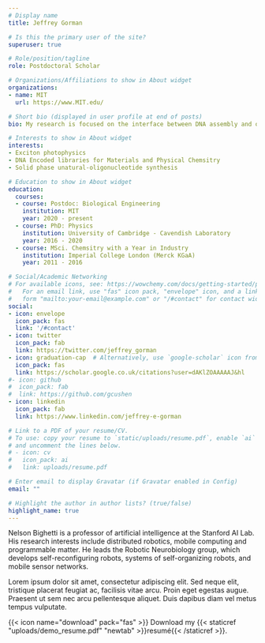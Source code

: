 ```yaml
---
# Display name
title: Jeffrey Gorman

# Is this the primary user of the site?
superuser: true

# Role/position/tagline
role: Postdoctoral Scholar

# Organizations/Affiliations to show in About widget
organizations:
- name: MIT
  url: https://www.MIT.edu/

# Short bio (displayed in user profile at end of posts)
bio: My research is focused on the interface between DNA assembly and organic semiconductor photophysics

# Interests to show in About widget
interests:
- Exciton photophysics
- DNA Encoded libraries for Materials and Physical Chemsitry
- Solid phase unatural-oligonucleotide synthesis

# Education to show in About widget
education:
  courses:
  - course: Postdoc: Biological Engineering
    institution: MIT
    year: 2020 - present
  - course: PhD: Physics
    institution: University of Cambridge - Cavendish Laboratory
    year: 2016 - 2020
  - course: MSci. Chemsitry with a Year in Industry
    institution: Imperial College London (Merck KGaA)
    year: 2011 - 2016

# Social/Academic Networking
# For available icons, see: https://wowchemy.com/docs/getting-started/page-builder/#icons
#   For an email link, use "fas" icon pack, "envelope" icon, and a link in the
#   form "mailto:your-email@example.com" or "/#contact" for contact widget.
social:
- icon: envelope
  icon_pack: fas
  link: '/#contact'
- icon: twitter
  icon_pack: fab
  link: https://twitter.com/jeffrey_gorman
- icon: graduation-cap  # Alternatively, use `google-scholar` icon from `ai` icon pack
  icon_pack: fas
  link: https://scholar.google.co.uk/citations?user=dAKlZOAAAAAJ&hl
#- icon: github
#  icon_pack: fab
#  link: https://github.com/gcushen
- icon: linkedin
  icon_pack: fab
  link: https://www.linkedin.com/jeffrey-e-gorman

# Link to a PDF of your resume/CV.
# To use: copy your resume to `static/uploads/resume.pdf`, enable `ai` icons in `params.toml`, 
# and uncomment the lines below.
# - icon: cv
#   icon_pack: ai
#   link: uploads/resume.pdf

# Enter email to display Gravatar (if Gravatar enabled in Config)
email: ""

# Highlight the author in author lists? (true/false)
highlight_name: true
---
```


Nelson Bighetti is a professor of artificial intelligence at the Stanford AI Lab. His research interests include distributed robotics, mobile computing and programmable matter. He leads the Robotic Neurobiology group, which develops self-reconfiguring robots, systems of self-organizing robots, and mobile sensor networks.

Lorem ipsum dolor sit amet, consectetur adipiscing elit. Sed neque elit, tristique placerat feugiat ac, facilisis vitae arcu. Proin eget egestas augue. Praesent ut sem nec arcu pellentesque aliquet. Duis dapibus diam vel metus tempus vulputate.

{{< icon name="download" pack="fas" >}} Download my {{< staticref "uploads/demo_resume.pdf" "newtab" >}}resumé{{< /staticref >}}.
